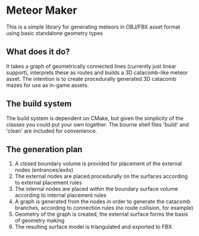 # Meteor Maker
This is a simple library for generating meteors in OBJ/FBX asset format using basic standalone geometry types

## What does it do?
It takes a graph of geometrically connected lines (currently just linear support), interprets these as routes and builds a 3D catacomb-like meteor asset.
The intention is to create procedurally generated 3D catacomb mazes for use as in-game assets.

## The build system
The build system is dependent on CMake, but given the simplicity of the classes you could put your own together.
The bourne shell files 'build' and 'clean' are included for convenience.

## The generation plan
1. A closed boundary volume is provided for placement of the external nodes (entrances/exits)
2. The external nodes are placed procedurally on the surfaces according to external placement rules
3. The internal nodes are placed within the boundary surface volume according to internal placement rules
4. A graph is generated from the nodes in order to generate the catacomb branches, according to connection rules (no route collision, for example)
5. Geometry of the graph is created, the external surface forms the basis of geometry making
6. The resulting surface model is triangulated and exported to FBX.

